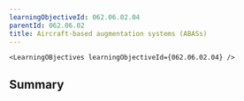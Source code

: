 ```yaml
---
learningObjectiveId: 062.06.02.04
parentId: 062.06.02
title: Aircraft-based augmentation systems (ABASs)
---
```


```tsx eval
<LearningOBjectives learningObjectiveId={062.06.02.04} />
```

## Summary
